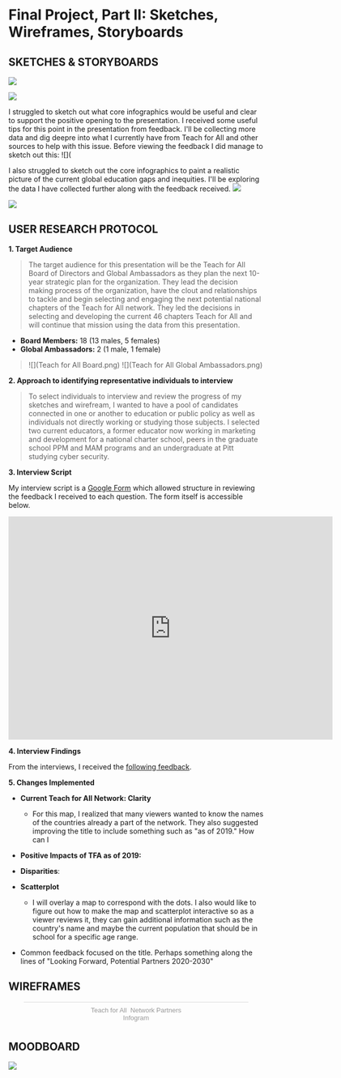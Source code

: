 # Final Project, Part II: Sketches, Wireframes, Storyboards

## **SKETCHES & STORYBOARDS**
![](DataFinal_Storyboard1.jpg)

![](DataFinal_Map1.jpg)

I struggled to sketch out what core infographics would be useful and clear to support the positive opening to the presentation. I received some useful tips for this point in the presentation from feedback. I'll be collecting more data and dig deepre into what I currently have from Teach for All and other sources to help with this issue. Before viewing the feedback I did manage to sketch out this:
![](

I also struggled to sketch out the core infographics to paint a realistic picture of the current global education gaps and inequities. I'll be exploring the data I have collected further along with the feedback received.
![](DataFinal_Disparities1.jpg)

![](DataFinal_Scatterplot1.jpg)

## **USER RESEARCH PROTOCOL**

**1. Target Audience**

>The target audience for this presentation will be the Teach for All Board of Directors and Global Ambassadors as they plan the next 10-year strategic plan for the organization. They lead the decision making process of the organization, have the clout and relationships to tackle and begin selecting and engaging the next potential national chapters of the Teach for All network. They led the decisions in selecting and developing the current 46 chapters Teach for All and will continue that mission using the data from this presentation. 

  * **Board Members:** 18 (13 males, 5 females)
  * **Global Ambassadors:** 2 (1 male, 1 female)

>![](Teach for All Board.png)
>![](Teach for All Global Ambassadors.png)

**2. Approach to identifying representative individuals to interview**

>To select individuals to interview and review the progress of my sketches and wirefream, I wanted to have a pool of candidates connected in one or another to education or public policy as well as individuals not directly working or studying those subjects. I selected two current educators, a former educator now working in marketing and development for a national charter school, peers in the graduate school PPM and MAM programs and an undergraduate at Pitt studying cyber security.

**3. Interview Script**

My interview script is a [Google Form](https://docs.google.com/forms/d/e/1FAIpQLScWbKrKVDqOWSsyX0L4IJTHxHIEFyquYV4r39r4BTgIUkUm1Q/viewform?usp=sf_link) which allowed structure in reviewing the feedback I received to each question. The form itself is accessible below.
<iframe src="https://docs.google.com/forms/d/e/1FAIpQLScWbKrKVDqOWSsyX0L4IJTHxHIEFyquYV4r39r4BTgIUkUm1Q/viewform?embedded=true" width="640" height="441" frameborder="0" marginheight="0" marginwidth="0">Loading...</iframe>

**4. Interview Findings**

From the interviews, I received the [following feedback](https://docs.google.com/spreadsheets/d/1TF5Vdd2Z5u3QCpivBIbNvIBHHfGLx0VaAz0ssSvRSZ4/edit?usp=sharing).

**5. Changes Implemented**
  
  * **Current Teach for All Network: Clarity** 
    * For this map, I realized that many viewers wanted to know the names of the countries already a part of the network. They also suggested improving the title to include something such as "as of 2019." How can I 
  
  * **Positive Impacts of TFA as of 2019:**
  
  * **Disparities**:
  
  * **Scatterplot**
    * I will overlay a map to correspond with the dots. I also would like to figure out how to make the map and scatterplot interactive so as a viewer reviews it, they can gain additional information such as the country's name and maybe the current population that should be in school for a specific age range.
  
  * Common feedback focused on the title. Perhaps something along the lines of "Looking Forward, Potential Partners 2020-2030"
  
## **WIREFRAMES**  

<div class="infogram-embed" data-id="4c482b38-c962-4a27-b748-7c08604e904b" data-type="interactive" data-title="Teach for All  Network Partners"></div><script>!function(e,t,s,i){var n="InfogramEmbeds",o=e.getElementsByTagName("script")[0],d=/^http:/.test(e.location)?"http:":"https:";if(/^\/{2}/.test(i)&&(i=d+i),window[n]&&window[n].initialized)window[n].process&&window[n].process();else if(!e.getElementById(s)){var r=e.createElement("script");r.async=1,r.id=s,r.src=i,o.parentNode.insertBefore(r,o)}}(document,0,"infogram-async","https://e.infogram.com/js/dist/embed-loader-min.js");</script><div style="padding:8px 0;font-family:Arial!important;font-size:13px!important;line-height:15px!important;text-align:center;border-top:1px solid #dadada;margin:0 30px"><a href="https://infogram.com/4c482b38-c962-4a27-b748-7c08604e904b" style="color:#989898!important;text-decoration:none!important;" target="_blank">Teach for All  Network Partners</a><br><a href="https://infogram.com" style="color:#989898!important;text-decoration:none!important;" target="_blank" rel="nofollow">Infogram</a></div>

## **MOODBOARD**
![](Moodboard.PNG)
